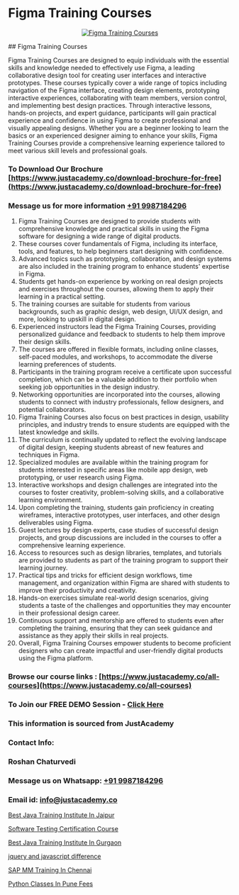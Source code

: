 # Figma Training Courses

<p align="center">
  <a href="https://justacademy.co/all-courses">
    <img src="https://ibb.co/CngWr2j" alt="Figma Training Courses">
  </a>
</p>
## Figma Training Courses

Figma Training Courses are designed to equip individuals with the essential skills and knowledge needed to effectively use Figma, a leading collaborative design tool for creating user interfaces and interactive prototypes. These courses typically cover a wide range of topics including navigation of the Figma interface, creating design elements, prototyping interactive experiences, collaborating with team members, version control, and implementing best design practices. Through interactive lessons, hands-on projects, and expert guidance, participants will gain practical experience and confidence in using Figma to create professional and visually appealing designs. Whether you are a beginner looking to learn the basics or an experienced designer aiming to enhance your skills, Figma Training Courses provide a comprehensive learning experience tailored to meet various skill levels and professional goals.
### To Download Our Brochure [https://www.justacademy.co/download-brochure-for-free](https://www.justacademy.co/download-brochure-for-free)
### Message us for more information [+91 9987184296](https://api.whatsapp.com/send?phone=919987184296)
1) Figma Training Courses are designed to provide students with comprehensive knowledge and practical skills in using the Figma software for designing a wide range of digital products.
2) These courses cover fundamentals of Figma, including its interface, tools, and features, to help beginners start designing with confidence.
3) Advanced topics such as prototyping, collaboration, and design systems are also included in the training program to enhance students' expertise in Figma.
4) Students get hands-on experience by working on real design projects and exercises throughout the courses, allowing them to apply their learning in a practical setting.
5) The training courses are suitable for students from various backgrounds, such as graphic design, web design, UI/UX design, and more, looking to upskill in digital design.
6) Experienced instructors lead the Figma Training Courses, providing personalized guidance and feedback to students to help them improve their design skills.
7) The courses are offered in flexible formats, including online classes, self-paced modules, and workshops, to accommodate the diverse learning preferences of students.
8) Participants in the training program receive a certificate upon successful completion, which can be a valuable addition to their portfolio when seeking job opportunities in the design industry.
9) Networking opportunities are incorporated into the courses, allowing students to connect with industry professionals, fellow designers, and potential collaborators.
10) Figma Training Courses also focus on best practices in design, usability principles, and industry trends to ensure students are equipped with the latest knowledge and skills.
11) The curriculum is continually updated to reflect the evolving landscape of digital design, keeping students abreast of new features and techniques in Figma.
12) Specialized modules are available within the training program for students interested in specific areas like mobile app design, web prototyping, or user research using Figma.
13) Interactive workshops and design challenges are integrated into the courses to foster creativity, problem-solving skills, and a collaborative learning environment.
14) Upon completing the training, students gain proficiency in creating wireframes, interactive prototypes, user interfaces, and other design deliverables using Figma.
15) Guest lectures by design experts, case studies of successful design projects, and group discussions are included in the courses to offer a comprehensive learning experience.
16) Access to resources such as design libraries, templates, and tutorials are provided to students as part of the training program to support their learning journey.
17) Practical tips and tricks for efficient design workflows, time management, and organization within Figma are shared with students to improve their productivity and creativity.
18) Hands-on exercises simulate real-world design scenarios, giving students a taste of the challenges and opportunities they may encounter in their professional design career.
19) Continuous support and mentorship are offered to students even after completing the training, ensuring that they can seek guidance and assistance as they apply their skills in real projects.
20) Overall, Figma Training Courses empower students to become proficient designers who can create impactful and user-friendly digital products using the Figma platform.

### Browse our course links : [https://www.justacademy.co/all-courses](https://www.justacademy.co/all-courses) 
### To Join our FREE DEMO Session - [Click Here](https://www.justacademy.co/register-for-course-demo)


### This information is sourced from JustAcademy
### Contact Info:
### Roshan Chaturvedi
### Message us on Whatsapp: [+91 9987184296](https://api.whatsapp.com/send?phone=919987184296)
### Email id: [info@justacademy.co](mailto:info@justacademy.co)
                
[Best Java Training Institute In Jaipur](https://www.linkedin.com/pulse/best-java-training-institute-jaipur-justacademy-san-jose-e6sxe?trackingId=hvqfC75DzGpmOoKXpNACJg%3D%3D&lipi=urn%3Ali%3Apage%3Ad_flagship3_company_admin%3BEWeMkO%2BuSGSAlnCbMCSomw%3D%3D)

[Software Testing Certification Course](https://www.linkedin.com/pulse/software-testing-certification-course-justacademy-london-p3rtf?trackingId=%2Fo3pDrgC2cdnPzqNB7r5hQ%3D%3D&lipi=urn%3Ali%3Apage%3Ad_flagship3_company_admin%3BosK2%2F2EMSuK0OJgUxbYcDg%3D%3D)

[Best Java Training Institute In Gurgaon](https://medium.com/@AkashSingh2052/best-java-training-institute-in-gurgaon-8b3e289d70f8)

[jquery and javascript difference](https://medium.com/@abhidnya.1068/jquery-and-javascript-difference-2833d375b9e6)

[SAP MM Training In Chennai](https://justacademyin.github.io/Articles/SAP-MM-Training-In-Chennai)

[Python Classes In Pune Fees](https://justacademyin.github.io/justacademy/python-classes-in-pune-fees)

